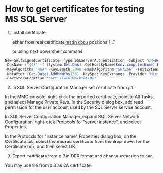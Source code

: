 # How to get certificates for testing MS SQL Server

1. Install certificate

    either from real certificate
[msdn docu](https://learn.microsoft.com/en-us/sql/database-engine/configure-windows/configure-sql-server-encryption?view=sql-server-ver16#computers-with-sql-server-configuration-manager-for-sql-server-2017-and-earlier) positions 1..7

    or using next powershell command
```powershell
New-SelfSignedCertificate -Type SSLServerAuthentication -Subject "CN=$env:COMPUTERNAME" `
-DnsName ("{0}" -f [System.Net.Dns]::GetHostByName($env:computerName).HostName),'localhost' `
-KeyAlgorithm "RSA" -KeyLength 2048 -HashAlgorithm "SHA256" -TextExtension "2.5.29.37={text}1.3.6.1.5.5.7.3.1" `
-NotAfter (Get-Date).AddMonths(36) -KeySpec KeyExchange -Provider "Microsoft RSA SChannel Cryptographic Provider" `
-CertStoreLocation "cert:\LocalMachine\My"
```

2. In SQL Server Configuration Manager set certificate from p.1

In the MMC console, right-click the imported certificate, point to All Tasks, and select Manage Private Keys. In the Security dialog box, add read permission for the user account used by the SQL Server service account.

In SQL Server Configuration Manager, expand SQL Server Network Configuration, right-click Protocols for "server instance", and select Properties.

In the Protocols for "instance name" Properties dialog box, on the Certificate tab, select the desired certificate from the drop-down for the Certificate box, and then select OK.

3. Export certificate from p.2 in DER format and change extension to der.

You may use file from p.3 as CA certificate




